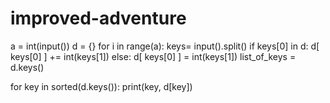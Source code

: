 # improved-adventure
a = int(input())
d = {}
for i in range(a):
    keys= input().split()
    if keys[0] in d:
        d[ keys[0] ] += int(keys[1])
    else:
        d[ keys[0] ] = int(keys[1])
list_of_keys = d.keys()
        

for key in sorted(d.keys()):
	print(key, d[key])
